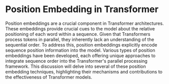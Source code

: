 # Position Embedding in Transformer

Position embeddings are a crucial component in Transformer architectures. These embeddings provide crucial cues to the model about the relative positioning of each word within a sequence. Given that Transformers process tokens in parallel, they inherently lack an understanding of the sequential order. To address this, position embeddings explicitly encode sequence position information into the model. Various types of position embeddings have been developed, each offering unique approaches to integrate sequence order into the Transformer's parallel processing framework. This discussion will delve into several of these position embedding techniques, highlighting their mechanisms and contributions to the effectiveness of Transformer models.
